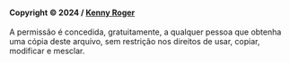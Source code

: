 #### Copyright © 2024 / [Kenny Roger](https://www.instagram.com/kennyroger)

A permissão é concedida, gratuitamente, a qualquer pessoa que obtenha uma cópia deste arquivo, sem restrição nos direitos de usar, copiar, modificar e mesclar.
